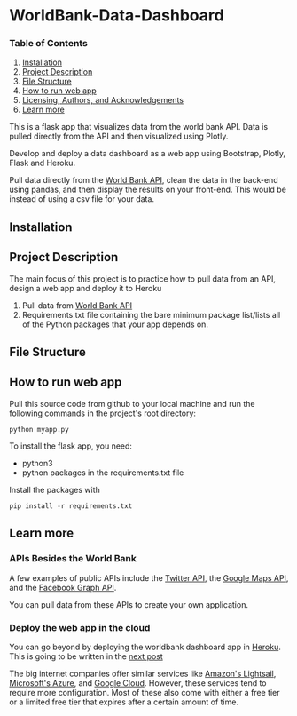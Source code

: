 # WorldBank-Data-Dashboard

### Table of Contents

1. [Installation](#installation)
2. [Project Description](#description)
3. [File Structure](#files)
4. [How to run web app](#instruction)
5. [Licensing, Authors, and Acknowledgements](#licensing)
6. [Learn more](#learnmore)

This is a flask app that visualizes data from the world bank API. Data is pulled directly from the API and then visualized using Plotly.

Develop and deploy a data dashboard as a web app using Bootstrap, Plotly, Flask and Heroku.

Pull data directly from the [World Bank API](https://documents.worldbank.org/en/publication/documents-reports/api), clean the data in the back-end using pandas, and then display the results on your front-end. This would be instead of using a csv file for your data.

## Installation <a name="installation"></a>


## Project Description<a name="description"></a>

The main focus of this project is to practice how to pull data from an API, design a web app and deploy it to Heroku

1. Pull data from [World Bank API](https://documents.worldbank.org/en/publication/documents-reports/api)
2. Requirements.txt file containing the bare minimum package list/lists all of the Python packages that your app depends on.

## File Structure <a name="files"></a>




## How to run web app  <a name="instruction"></a>
Pull this source code from github to your local machine and run the following commands in the project's root directory:

```
python myapp.py
```

To install the flask app, you need:

- python3
- python packages in the requirements.txt file

Install the packages with
```
pip install -r requirements.txt
```

## Learn more <a name="learnmore"></a>

### APIs Besides the World Bank
A few examples of public APIs include the [Twitter API](https://developer.twitter.com/en/docs), the [Google Maps API](https://mapsplatform.google.com/), and the [Facebook Graph API](https://developers.facebook.com/docs/graph-api).

You can pull data from these APIs to create your own application.

### Deploy the web app in the cloud

You can go beyond by deploying the worldbank dashboard app in [Heroku](https://dashboard.heroku.com/apps). This is going to be written in the [next post]()

The big internet companies offer similar services like [Amazon's Lightsail](https://aws.amazon.com/lightsail/), [Microsoft's Azure](https://learn.microsoft.com/en-us/samples/azure-samples/python-docs-hello-world/python-flask-sample-for-azure-app-service-linux/), and [Google Cloud](https://cloud.google.com/appengine/docs/legacy/standard/python/setting-up-environment). However, these services tend to require more configuration. Most of these also come with either a free tier or a limited free tier that expires after a certain amount of time.
